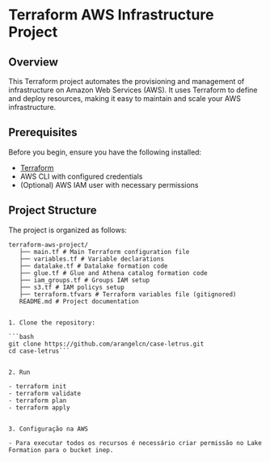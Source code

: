 # Terraform AWS Infrastructure Project

## Overview

This Terraform project automates the provisioning and management of infrastructure on Amazon Web Services (AWS). It uses Terraform to define and deploy resources, making it easy to maintain and scale your AWS infrastructure.

## Prerequisites

Before you begin, ensure you have the following installed:

- [Terraform](https://www.terraform.io/downloads.html)
- AWS CLI with configured credentials
- (Optional) AWS IAM user with necessary permissions

## Project Structure

The project is organized as follows:

   ```
   terraform-aws-project/
      ├── main.tf # Main Terraform configuration file
      ├── variables.tf # Variable declarations
      ├── datalake.tf # Datalake formation code
      ├── glue.tf # Glue and Athena catalog formation code
      ├── iam_groups.tf # Groups IAM setup
      ├── s3.tf # IAM policys setup
      ├── terraform.tfvars # Terraform variables file (gitignored)
      README.md # Project documentation


1. Clone the repository:

   ```bash
   git clone https://github.com/arangelcn/case-letrus.git
   cd case-letrus```


2. Run

- terraform init
- terraform validate
- terraform plan
- terraform apply


3. Configuração na AWS 

- Para executar todos os recursos é necessário criar permissão no Lake Formation para o bucket inep. 